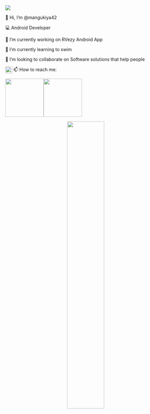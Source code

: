 <!---
mangukiya42/mangukiya42 is a ✨ special ✨ repository because its `README.md` (this file) appears on your GitHub profile.
You can click the Preview link to take a look at your changes.
--->

![](https://komarev.com/ghpvc/?username=mangukiya42&color=blue&style=flat)

👋 Hi, I’m @mangukiya42

💻 Android Developer

🔭 I’m currently working on RVezy Android App

🌱 I’m currently learning to swim

💞️ I’m looking to collaborate on Software solutions that help people

📫 How to reach me:
<a href="https://twitter.com/ravirajcm">
  <img align="left" alt="Raviraj Mangukiya | Twitter" width="22px" src="https://raw.githubusercontent.com/peterthehan/peterthehan/master/assets/twitter.svg" />
</a>

<img height="120px" src="https://github-readme-stats.vercel.app/api?username=mangukiya42&hide_title=true&hide_border=true&show_icons=true&include_all_commits=true&count_private=true&line_height=21&text_color=000&icon_color=000&bg_color=0,ea6161,ffc64d,fffc4d,52fa5a&theme=graywhite" /><!-- wi*quL3fcV --><img height="120px" src="https://github-readme-stats.vercel.app/api/top-langs/?username=mangukiya42&hide=html&hide_title=true&hide_border=true&layout=compact&langs_count=4&exclude_repo=mangukiya42&text_color=000&icon_color=fff&bg_color=0,52fa5a,4dfcff,c64dff&theme=graywhite" />

<p align="center">
  <a href="https://github.com/mangukiya42"><span>
    <img width="48%" src="https://github-readme-streak-stats.herokuapp.com/?user=mangukiya42&theme=radical" />
    </span></a>
</p>
</div>
